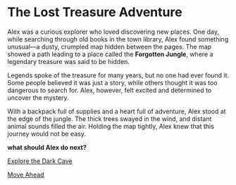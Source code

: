 # The Lost Treasure Adventure

Alex was a curious explorer who loved discovering new places. One day, while searching through old books in the town library, Alex found something unusual—a dusty, crumpled map hidden between the pages. The map showed a path leading to a place called the **Forgotten Jungle**, where a legendary treasure was said to be hidden.

Legends spoke of the treasure for many years, but no one had ever found it. Some people believed it was just a story, while others thought it was too dangerous to search for. Alex, however, felt excited and determined to uncover the mystery.

With a backpack full of supplies and a heart full of adventure, Alex stood at the edge of the jungle. The thick trees swayed in the wind, and distant animal sounds filled the air. Holding the map tightly, Alex knew that this journey would not be easy.

**what should Alex do next?**

[Explore the Dark Cave](dark-cave.md)


[Move Ahead](MoveAhead.md)
 
